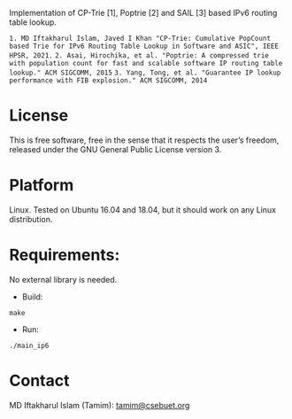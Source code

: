 Implementation of CP-Trie [1], Poptrie [2] and SAIL [3] based IPv6 routing table lookup.

`1. MD Iftakharul Islam, Javed I Khan "CP-Trie: Cumulative PopCount based Trie for IPv6 Routing Table Lookup in Software and ASIC", IEEE HPSR, 2021.`
`2. Asai, Hirochika, et al. "Poptrie: A compressed trie with population count for fast and scalable software IP routing table lookup." ACM SIGCOMM, 2015`
`3. Yang, Tong, et al. "Guarantee IP lookup performance with FIB explosion." ACM SIGCOMM, 2014`

License
==========
This is free software, free in the sense that it respects the user’s freedom, released under the GNU General Public License version 3. 

Platform
==========
Linux. Tested on Ubuntu 16.04 and 18.04, but it should work on any Linux distribution.

Requirements:
============= 
No external library is needed.

* Build:

`make`

* Run:

`./main_ip6`

Contact
==========
MD Iftakharul Islam (Tamim): tamim@csebuet.org
